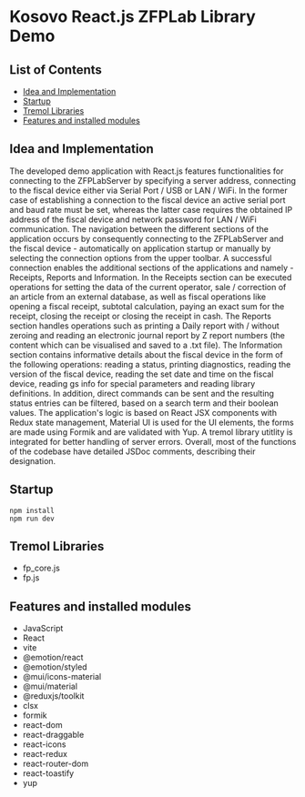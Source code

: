 # Kosovo React.js ZFPLab Library Demo

## List of Contents

- [Idea and Implementation](#idea-and-implementation)
- [Startup](#startup)
- [Tremol Libraries](#tremol-libraries)
- [Features and installed modules](#features-and-installed-modules)

## Idea and Implementation

The developed demo application with React.js features functionalities for connecting to the ZFPLabServer by specifying a server address, connecting to the fiscal device
either via Serial Port / USB or LAN / WiFi. In the former case of establishing a connection to the fiscal device an active serial port and baud rate must be set, whereas
the latter case requires the obtained IP address of the fiscal device and network password for LAN / WiFi communication. The navigation between the different sections of the 
application occurs by consequently connecting to the ZFPLabServer and the fiscal device - automatically on application startup or manually by selecting the connection options from
the upper toolbar. A successful connection enables the additional sections of the applications and namely - Receipts, Reports and Information. In the Receipts section can be executed operations for
setting the data of the current operator, sale / correction of an article from an external database, as well as fiscal operations like opening a fiscal receipt, subtotal calculation,
paying an exact sum for the receipt, closing the receipt or closing the receipt in cash. The Reports section handles operations such as printing a Daily report with / without zeroing
and reading an electronic journal report by Z report numbers (the content which can be visualised and saved to a .txt file). The Information section contains informative details about the fiscal device
in the form of the following operations: reading a status, printing diagnostics, reading the version of the fiscal device, reading the set date and time on the fiscal device, reading gs info for special
parameters and reading library definitions. In addition, direct commands can be sent and the resulting status entries can be filtered, based on a search term and their boolean values. The application's logic
is based on React JSX components with Redux state management, Material UI is used for the UI elements, the forms are made using Formik and are validated with Yup. A tremol library utitlity is integrated for
better handling of server errors. Overall, most of the functions of the codebase have detailed JSDoc comments, describing their designation. 

## Startup

```
npm install
npm run dev
```

## Tremol Libraries

- fp_core.js
- fp.js

## Features and installed modules

- JavaScript
- React
- vite
- @emotion/react
- @emotion/styled
- @mui/icons-material
- @mui/material
- @reduxjs/toolkit
- clsx
- formik
- react-dom
- react-draggable
- react-icons
- react-redux
- react-router-dom
- react-toastify
- yup

